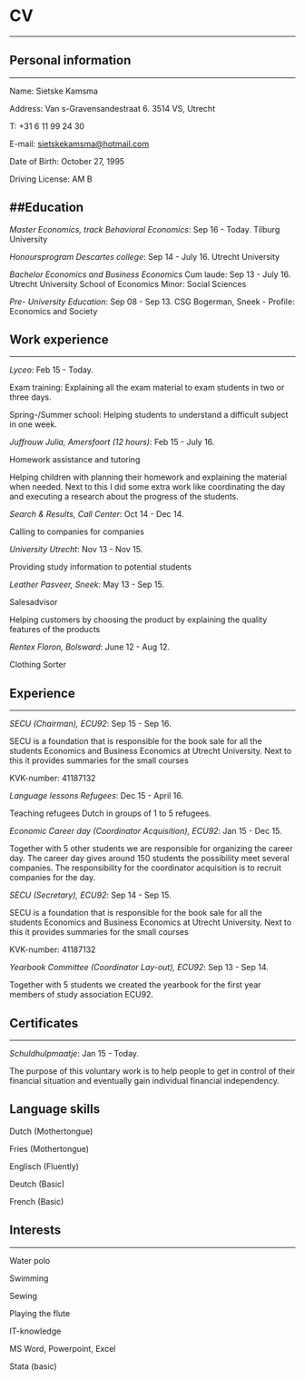 # CV
------------------------------------

## Personal information
------------------------------------

Name: Sietske Kamsma

Address: Van s-Gravensandestraat 6. 3514 VS, Utrecht 

T: +31 6 11 99 24 30

E-mail: sietskekamsma@hotmail.com
	
Date of Birth: October 27, 1995

Driving License: AM B


##Education
------------------------------------

_Master Economics, track Behavioral Economics_: Sep 16 - Today.  Tilburg University

_Honoursprogram Descartes college_: Sep 14 - July 16.  Utrecht University

_Bachelor Economics and Business Economics_	Cum laude: Sep 13 - July 16.  Utrecht University School of Economics  Minor: Social Sciences

_Pre- University Education_: Sep 08 - Sep 13.  CSG Bogerman, Sneek - Profile: Economics and Society 


## Work experience
-------------------------------------

_Lyceo_: Feb  15 - Today.

Exam training: Explaining all the exam material to exam students in two or three days.

Spring-/Summer school: Helping students to understand a difficult subject in one week. 

_Juffrouw Julia,  Amersfoort (12 hours)_: Feb 15 - July 16.

Homework assistance and tutoring

Helping children with planning their homework and explaining the material when needed. Next to this I did some extra work like coordinating the day and executing a research about the progress of the students.

_Search & Results,  Call Center_: Oct  14 - Dec 14.

Calling to companies for companies 

_University Utrecht_: Nov 13 - Nov 15.

Providing study information to potential students

_Leather Pasveer,  Sneek_: May 13 - Sep 15.

Salesadvisor

Helping customers by choosing the product by explaining the quality features of the products

_Rentex Floron,  Bolsward_: June 12 - Aug 12.

Clothing Sorter


## Experience
------------------------------------

_SECU (Chairman), ECU92_: Sep 15 - Sep 16.

SECU is a foundation that is responsible for the book sale for all the students Economics and Business Economics at Utrecht University. Next to this it provides summaries for the small courses

KVK-number:	41187132

_Language lessons Refugees_: Dec 15 - April 16.

Teaching refugees Dutch in groups of 1 to 5 refugees.

_Economic Career day (Coordinator Acquisition), ECU92_: Jan 15 - Dec 15.

Together with 5 other students we are responsible for organizing the career day. The career day gives around 150 students the possibility meet several companies.  The responsibility for the coordinator acquisition is to recruit companies for the day.

_SECU (Secretary), ECU92_: Sep 14 - Sep 15.

SECU is a foundation that is responsible for the book sale for all the students Economics and Business Economics at Utrecht University. Next to this it provides summaries for the small courses

KVK-number:	41187132

_Yearbook Committee (Coordinator Lay-out), ECU92_: Sep 13 - Sep 14.

Together with 5 students we created the yearbook for the first year members of study association ECU92.


## Certificates
-----------------------------------------------


_Schuldhulpmaatje_: Jan 15 - Today.

The purpose of this voluntary work is to help people to get in control of their financial situation and eventually gain individual financial independency. 

## Language skills

Dutch 	(Mothertongue)

Fries 	(Mothertongue)

Englisch 	(Fluently)

Deutch 	(Basic)

French 	(Basic)


## Interests
-----------------------------------------------------

Water polo

Swimming

Sewing

Playing the flute

IT-knowledge

MS Word, Powerpoint, Excel

Stata (basic)


